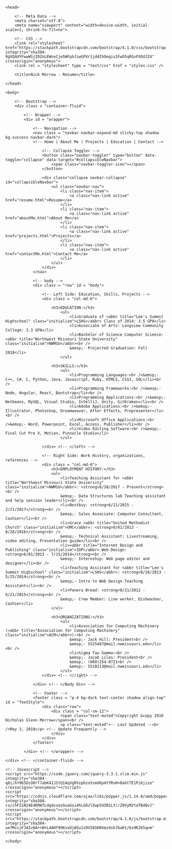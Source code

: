 <!DOCTYPE html>
<html lang = "en">
<!-- Nick Morrow
<!-- Created 12/20/2017 24:19
<!-- Last Updated 5/03/2018 20:29 -->

	<head>		
		
		<!-- Meta Data --> 
		<meta charset="utf-8">
		<meta name="viewport" content="width=device-width, initial-scale=1, shrink-to-fit=no">
		
		<!-- CSS --> 
		<link rel="stylesheet" href="https://stackpath.bootstrapcdn.com/bootstrap/4.1.0/css/bootstrap.min.css" integrity="sha384-9gVQ4dYFwwWSjIDZnLEWnxCjeSWFphJiwGPXr1jddIhOegiu1FwO5qRGvFXOdJZ4" crossorigin="anonymous">
		<link rel = "stylesheet" type = "text/css" href = "styles.css" />
	
		<title>Nick Morrow - Resume</title>		
		
	</head>
	
	<body>
	
		<!-- Bootstrap -->
		<div class = "container-fluid">
	
			<!-- Wrapper -->
			<div id = "wrapper">			
				
				<!-- Navigation -->
				<nav class = "navbar navbar-expand-md sticky-top shadow bg-success navbar-dark">
				<!-- Home | About Me | Projects | Education | Contact -->
				
					<!-- Collapse Toggler -->
					<button class="navbar-toggler" type="button" data-toggle="collapse" data-target="#collapsibleNavbar">
						<span class="navbar-toggler-icon"></span>
					</button>
					
					<div class="collapse navbar-collapse" id="collapsibleNavbar">
						<ul class="navbar-nav">
							<li class="nav-item">
								<a class="nav-link active" href="resume.html">Resume</a>
							</li>						
							<li class="nav-item">
								<a class="nav-link active" href="aboutMe.html">About Me</a>
							</li>
							<li class="nav-item">
								<a class="nav-link active" href="projects.html">Projects</a>
							</li>
							<li class="nav-item">
								<a class="nav-link active" href="contactMe.html">Contact Me</a>
							</li>
						</ul>
					</div>
				</nav>				
				
				<!-- body -->
				<div class = "row" id = "body">	
					
					<!-- Left Side: Education, Skills, Projects -->
					<div class = "col-md-6">
					
						<h3>EDUCATION:</h3>
							<ul>
								<li>Graduate of <abbr title="Lee's Summit Highschool" class="initialism">LSHS</abbr> Class of 2014: 3.5 GPA</li>
								<li>Associate of Arts: Longview Community College: 3.3 GPA</li>
								<li>Bachelor of Science Computer Science: <abbr title="Northwest Missouri State University" class="initialism">NWMSU</abbr><br />
								&emsp;- Projected Graduation: Fall 2018</li>
							</ul>
								
						<h3>SKILLS:</h3>
							<ul>
								<li>Programming Languages:<br />&emsp;- C++, C#, C, Python, Java, Javascript, Ruby, HTML5, CSS3, SQL</li><br />
								<li>Programming Frameworks:<br />&emsp;- Node, Angular, React, Bootstrap</li><br />
								<li>Programming Applications:<br />&emsp;- Netbeans, MySQL, Visual Studio, IntelliJ, Unity, GitKraken</li><br />
								<li>Adobe Applications:<br />&emsp;- Illustrator, Photoshop, Dreamweaver, After Effects, Propresenter</li><br />
								<li>Microsoft Office Applications:<br />&emsp;- Word, Powerpoint, Excel, Access, Publisher</li><br />
								<li>Video Editing Software:<br />&emsp;- Final Cut Pro X, Motion, Pinnacle Studio</li>
							</ul>							
							
					</div> <!-- </left> -->
					
					<!-- Right Side: Work History, organizations, references -->
					<div class = "col-md-6">
						<h3>EMPLOYMENT HISTORY:</h3>
						<ul>
							<li>Teaching Assistant for <abbr title="Northwest Missouri State University" class="initialism">NWMSU</abbr>: <strong>8/28/2017 - Present</strong><br />
							&emsp;- Data Structures lab Teaching assistant and help session leader</li><br />
							<li>Bestbuy: <strong>6/21/2015 - 2/21/2017</strong><br />
							&emsp;- Sales Associate: Computer Consultant, Cashier</li><br />							
							<li>Grace <abbr title="United Methodist Church" class="initialism">UMC</abbr>: <strong>8/01/2013 - 8/28/2016</strong><br />
							&emsp;- Technical Assistant: Livestreaming, video editing, Presentation guide</li><br />
							<li><abbr title="Internet Design and Publishing" class="initialism">IDP</abbr> Web Design: <strong>6/01/2013 - 7/15/2014</strong><br />
							&emsp;- Internship: Web page editor and designer</li><br />
							<li>Teaching Assistant for <abbr title="Lee's Summit Highschool" class="initialism">LSHS</abbr>: <strong>8/28/2013 - 5/25/2014</strong><br />
							&emsp;- Intro to Web Design Teaching Assistant</li><br />
							<li>Panera Bread: <strong>8/21/2012 - 6/21/2015</strong><br />
							&emsp;- Crew Member: Line worker, Dishwasher, Cashier</li>
						</ul>
						
						<h3>ORGANIZATIONS:</h3>
							<ul>
								<li>Association for Computing Machinery (<abbr title="Association for Computing Machinery" class="initialism">ACM</abbr>):<br />
								&emsp;- Jack Hill: President<br />
								&emsp;- S525487@mail.nwmissouri.edu</li><br />
								<li>Sigma Tau Gamma:<br />
								&emsp;- Jacob Liles: President<br />
								&emsp;- (660)254-0721<br />
								&emsp;- S518213@mail.nwmissouri.edu</li>
							</ul>
					</div> <!-- </right> -->
					
				</div> <!-- </Body Div> -->
				
				<!-- Footer -->
				<footer class = "p-4 bg-dark text-center shadow align-top" id = "footStyle">
					<div class="row">
						<div class = "col-sm-12">
							<span class="text-muted">Copyright &copy 2018 Nicholas Glenn Morrow</span><br />
							<p class="text-muted">-- Last Updated --<br />May 3, 2018</p> <!-- Update Frequently -->
						</div>
					</div>
				</footer>
				
			</div> <!-- </wrapper> -->		
		
	</div> <!-- </container-fluid> -->	
	
	<!-- Javascript -->
	<script src="https://code.jquery.com/jquery-3.3.1.slim.min.js" integrity="sha384-q8i/X+965DzO0rT7abK41JStQIAqVgRVzpbzo5smXKp4YfRvH+8abtTE1Pi6jizo" crossorigin="anonymous"></script>
	<script src="https://cdnjs.cloudflare.com/ajax/libs/popper.js/1.14.0/umd/popper.min.js" integrity="sha384-cs/chFZiN24E4KMATLdqdvsezGxaGsi4hLGOzlXwp5UZB1LY//20VyM2taTB4QvJ" crossorigin="anonymous"></script>
	<script src="https://stackpath.bootstrapcdn.com/bootstrap/4.1.0/js/bootstrap.min.js" integrity="sha384-uefMccjFJAIv6A+rW+L4AHf99KvxDjWSu1z9VI8SKNVmz4sk7buKt/6v9KI65qnm" crossorigin="anonymous"></script>
	
	</body>
</html>
